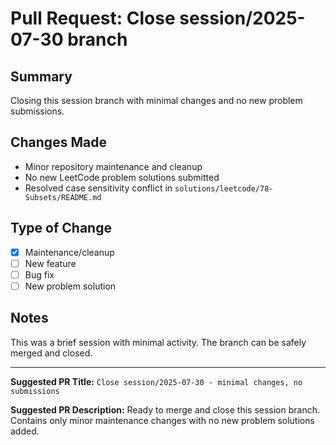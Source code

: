 # Pull Request: Close session/2025-07-30 branch

## Summary

Closing this session branch with minimal changes and no new problem submissions.

## Changes Made

- Minor repository maintenance and cleanup
- No new LeetCode problem solutions submitted
- Resolved case sensitivity conflict in `solutions/leetcode/78-Subsets/README.md`

## Type of Change

- [x] Maintenance/cleanup
- [ ] New feature
- [ ] Bug fix
- [ ] New problem solution

## Notes

This was a brief session with minimal activity. The branch can be safely merged and closed.

---

**Suggested PR Title:** `Close session/2025-07-30 - minimal changes, no submissions`

**Suggested PR Description:** Ready to merge and close this session branch. Contains only minor maintenance changes with no new problem solutions added.
